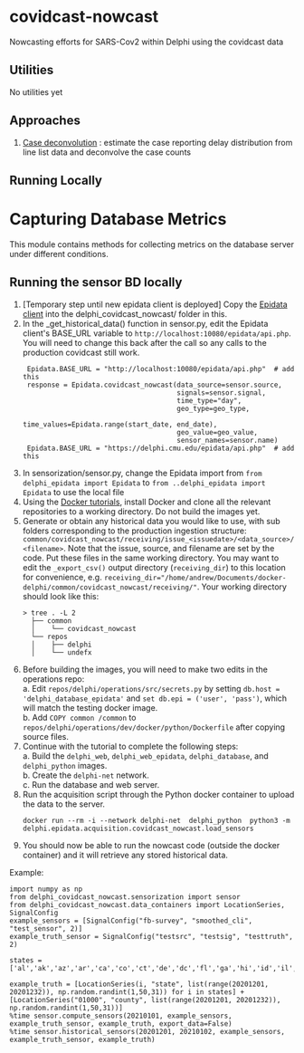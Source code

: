 # covidcast-nowcast
Nowcasting efforts for SARS-Cov2 within Delphi using the covidcast data

## Utilities

No utilities yet

## Approaches

1. [Case deconvolution](case_deconv) : estimate the case reporting delay distribution from line list data and deconvolve the case counts


## Running Locally
# Capturing Database Metrics
This module contains methods for collecting metrics on the database server under different conditions.

## Running the sensor BD locally

1. [Temporary step until new epidata client is deployed] 
   Copy the [Epidata client](https://github.com/cmu-delphi/delphi-epidata/blob/main/src/client/delphi_epidata.py) 
   into the delphi_covidcast_nowcast/ folder in this.
2. In the _get_historical_data() function in sensor.py, edit the Epidata client's BASE_URL variable to `http://localhost:10080/epidata/api.php`.
   You will need to change this back after the call so any calls to the production covidcast still work.
   ```
    Epidata.BASE_URL = "http://localhost:10080/epidata/api.php"  # add this
    response = Epidata.covidcast_nowcast(data_source=sensor.source,
                                         signals=sensor.signal,
                                         time_type="day",
                                         geo_type=geo_type,
                                         time_values=Epidata.range(start_date, end_date),
                                         geo_value=geo_value,
                                         sensor_names=sensor.name)
    Epidata.BASE_URL = "https://delphi.cmu.edu/epidata/api.php"  # add this
   ```
3. In sensorization/sensor.py, change the Epidata import from `from delphi_epidata import Epidata` to 
   `from ..delphi_epidata import Epidata` to use the local file
5. Using the [Docker tutorials](https://github.com/cmu-delphi/delphi-epidata/blob/main/docs/epidata_development.md),
   install Docker and clone all the relevant repositories to a working directory. Do not build the images yet.
4. Generate or obtain any historical data you would like to use, with sub folders corresponding to the production ingestion structure: 
   `common/covidcast_nowcast/receiving/issue_<issuedate>/<data_source>/<filename>`. Note that the issue, source, and filename 
   are set by the code. Put these files in the same working directory. 
   You may want to edit the `_export_csv()` output directory (`receiving_dir`) to this location for convenience, e.g. 
   `receiving_dir="/home/andrew/Documents/docker-delphi/common/covidcast_nowcast/receiving/"`.
   Your working directory should look like this:  
   ```
   > tree . -L 2
     ├── common   
     │    └── covidcast_nowcast  
     └── repos  
     │    ├── delphi  
     │    └── undefx  
    ```
3. Before building the images, you will need to make two edits in the operations repo:  
    a. Edit `repos/delphi/operations/src/secrets.py` by setting `db.host = 'delphi_database_epidata'` and 
    `set db.epi = ('user', 'pass')`, which will match the testing docker image.  
    b. Add `COPY common /common` to `repos/delphi/operations/dev/docker/python/Dockerfile` after copying source files.
6. Continue with the tutorial to complete the following steps:  
    a. Build the `delphi_web`, `delphi_web_epidata`, `delphi_database`, and `delphi_python` images.   
    b. Create the `delphi-net` network.  
    c. Run the database and web server. 
7. Run the acquisition script through the Python docker container to upload the data to the server. 
   ```
   docker run --rm -i --network delphi-net  delphi_python  python3 -m delphi.epidata.acquisition.covidcast_nowcast.load_sensors
   ```
8. You should now be able to run the nowcast code (outside the docker container) and it will retrieve any stored 
   historical data.
   
Example:

```
import numpy as np
from delphi_covidcast_nowcast.sensorization import sensor
from delphi_covidcast_nowcast.data_containers import LocationSeries, SignalConfig 
example_sensors = [SignalConfig("fb-survey", "smoothed_cli", "test_sensor", 2)]
example_truth_sensor = SignalConfig("testsrc", "testsig", "testtruth", 2)

states = ['al','ak','az','ar','ca','co','ct','de','dc','fl','ga','hi','id','il','in','ia','ks','ky','la','me','md','ma','mi','mn','ms','mo','mt','ne','nv','nh','nj','nm','ny','nc','nd','oh','ok','or','pa','ri','sc','sd','tn','tx','ut','vt','va','wa','wv','wi','wy']

example_truth = [LocationSeries(i, "state", list(range(20201201, 20201232)), np.random.randint(1,50,31)) for i in states] + [LocationSeries("01000", "county", list(range(20201201, 20201232)), np.random.randint(1,50,31))]
%time sensor.compute_sensors(20210101, example_sensors, example_truth_sensor, example_truth, export_data=False) 
%time sensor.historical_sensors(20201201, 20210102, example_sensors, example_truth_sensor, example_truth)
```
   
